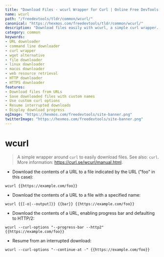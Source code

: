 ```yaml
---
title: "Download Files - wcurl Wrapper for Curl | Online Free DevTools by Hexmos"
name: wcurl
path: "/freedevtools/tldr/common/wcurl/"
canonical: "https://hexmos.com/freedevtools/tldr/common/wcurl/"
description: "Download files easily with wcurl, a simple curl wrapper. Retrieve web resources and save them locally. Free online tool, no registration required."
category: common
keywords:
- URL downloader
- command line downloader
- curl wrapper
- wget alternative
- file downloader
- linux downloader
- macos downloader
- web resource retrieval
- HTTP downloader
- HTTPS downloader
features:
- Download files from URLs
- Save downloaded files with custom names
- Use custom curl options
- Resume interrupted downloads
- Display download progress
ogImage: "https://hexmos.com/freedevtools/site-banner.png"
twitterImage: "https://hexmos.com/freedevtools/site-banner.png"
---
```


# wcurl

> A simple wrapper around `curl` to easily download files.
> See also: `curl`.
> More information: <https://curl.se/wcurl/manual.html>.

- Download the contents of a URL to a file indicated by the URL ("foo" in this case):

`wcurl {{https://example.com/foo}}`

- Download the contents of a URL to a file with a specified name:

`wcurl {{[-o|--output]}} {{bar}} {{https://example.com/foo}}`

- Download the contents of a URL, enabling progress bar and defaulting to HTTP/2:

`wcurl --curl-options "--progress-bar --http2" {{https://example.com/foo}}`

- Resume from an interrupted download:

`wcurl --curl-options "--continue-at -" {{https://example.com/foo}}`
